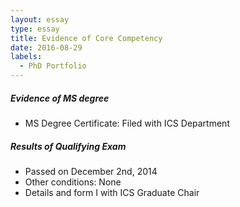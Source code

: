 ```yaml
---
layout: essay  
type: essay  
title: Evidence of Core Competency  
date: 2016-08-29  
labels:
  - PhD Portfolio
---
```


##### Evidence of MS degree
* MS Degree Certificate: Filed with ICS Department

##### Results of Qualifying Exam
* Passed on December 2nd, 2014
* Other conditions: None
* Details and form I with ICS Graduate Chair



